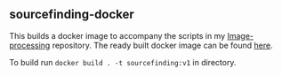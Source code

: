 ## sourcefinding-docker

This builds a docker image to accompany the scripts in my [Image-processing](https://github.com/JonahDW/Image-processing) repository. The ready built docker image can be found [here](https://hub.docker.com/r/jonahdw/sourcefinding).

To build run `docker build . -t sourcefinding:v1` in directory.
